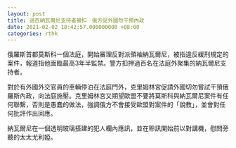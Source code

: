 ```yaml
---
layout: post
title: 過百納瓦爾尼支持者被扣　俄方促外國勿干預內政　
date: 2021-02-02 18:42:57.000000000 +08:00
categories: rthk
---
```


俄羅斯首都莫斯科一個法庭，開始審理反對派領袖納瓦爾尼，被指違反緩刑規定的案件，報道指他面臨最高3年半監禁。警方扣押過百名在法庭外聚集的納瓦爾尼支持者。

對於有外國外交官員的車輛停泊在法庭門外，克里姆林宮促請外國切勿嘗試干預俄羅斯內政，向法庭施壓。克里姆林宮又期望歐盟不要將莫斯科與納瓦爾尼案件有任何聯繫，否則是愚蠢的做法，強調俄方不會接受歐盟對案件的「說教」，並會對任何批評作出回應。

納瓦爾尼在一個透明玻璃搭建的犯人欄內應訊，並在聆訊開始前以對講機，慰問旁聽的太太尤利婭。

